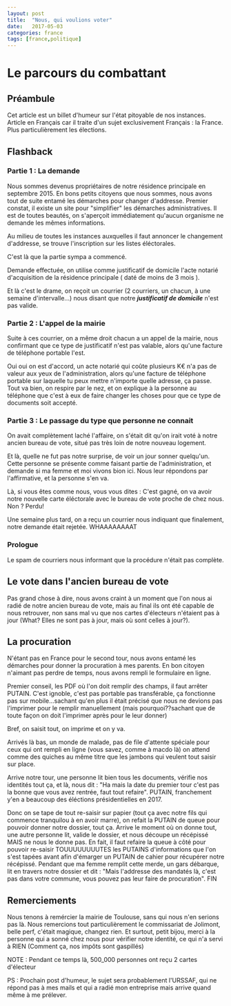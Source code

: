 ```yaml
---
layout: post
title:  "Nous, qui voulions voter"
date:   2017-05-03
categories: france
tags: [france,politique]
---
```


# Le parcours du combattant

## Préambule
Cet article est un billet d'humeur sur l'état pitoyable de nos instances.
Article en Français car il traite d'un sujet exclusivement Français : la France.
Plus particulièrement les élections.

## Flashback

### Partie 1 : La demande
Nous sommes devenus propriétaires de notre résidence principale en septembre 2015. En bons petits citoyens que nous sommes, nous avons tout de suite entamé les démarches pour changer d'addresse. Premier constat, il existe un site pour "simplifier" les démarches administratives. Il est de toutes beautés, on s'aperçoit immédiatement qu'aucun organisme ne demande les mêmes informations.

Au milieu de toutes les instances auxquelles il faut annoncer le changement d'addresse, se trouve l'inscription sur les listes éléctorales.

C'est là que la partie sympa a commencé.

Demande effectuée, on utilise comme justificatif de domicile l'acte notarié d'acquisition de la résidence principale ( daté de moins de 3 mois ).

Et là c'est le drame, on reçoit un courrier (2 courriers, un chacun, à une semaine d'intervalle...) nous disant que notre ***justificatif de domicile*** n'est pas valide.

### Partie 2 : L'appel de la mairie

Suite à ces courrier, on a même droit chacun a un appel de la mairie, nous confirmant que ce type de justificatif n'est pas valable, alors qu'une facture de téléphone portable l'est.

Oui oui on est d'accord, un acte notarié qui coûte plusieurs K€ n'a pas de valeur aux yeux de l'administration, alors qu'une facture de téléphone portable sur laquelle tu peux mettre n'importe quelle adresse, ça passe. Tout va bien, on respire par le nez, et on explique à la personne au téléphone que c'est à eux de faire changer les choses pour que ce type de documents soit accepté.

### Partie 3 : Le passage du type que personne ne connait

On avait complètement laché l'affaire, on s'était dit qu'on irait voté à notre ancien bureau de vote, situé pas très loin de notre nouveau logement.

Et là, quelle ne fut pas notre surprise, de voir un jour sonner quelqu'un. Cette personne se présente comme faisant partie de l'administration, et demande si ma femme et moi vivons bion ici. Nous leur répondons par l'affirmative, et la personne s'en va.


Là, si vous êtes comme nous, vous vous dites : C'est gagné, on va avoir notre nouvelle carte éléctorale avec le bureau de vote proche de chez nous. Non ? Perdu!

Une semaine plus tard, on a reçu un courrier nous indiquant que finalement, notre demande était rejetée. WHAAAAAAAAT


### Prologue

Le spam de courriers nous informant que la procédure n'était pas complète.


## Le vote dans l'ancien bureau de vote

Pas grand chose à dire, nous avons craint à un moment que l'on nous ai radié de notre ancien bureau de vote, mais au final ils ont été capable de nous retrouver, non sans mal vu que nos cartes d'électeurs n'étaient pas à jour (What? Elles ne sont pas à jour, mais où sont celles à jour?).

## La procuration

N'étant pas en France pour le second tour, nous avons entamé les démarches pour donner la procuration à mes parents.
En bon citoyen n'aimant pas perdre de temps, nous avons rempli le formulaire en ligne.

Premier conseil, les PDF où l'on doit remplir des champs, il faut arrêter PUTAIN. C'est ignoble, c'est pas portable pas transférable, ça fonctionne pas sur mobile...sachant qu'en plus il était précisé que nous ne devions pas l'imprimer pour le remplir manuellement (mais pourquoi??sachant que de toute façon on doit l'imprimer après pour le leur donner)

Bref, on saisit tout, on imprime et on y va.

Arrivés là bas, un monde de malade, pas de file d'attente spéciale pour ceux qui ont rempli en ligne (vous savez, comme à macdo là) on attend comme des quiches au même titre que les jambons qui veulent tout saisir sur place.

Arrive notre tour, une personne lit bien tous les documents, vérifie nos identités tout ça, et là, nous dit : "Ha mais la date du premier tour c'est pas la bonne que vous avez rentrée, faut tout refaire". PUTAIN, franchement y'en a beaucoup des éléctions présidentielles en 2017.

Donc on se tape de tout re-saisir sur papier (tout ça avec notre fils qui commence tranquilou à en avoir marre), on refait la PUTAIN de queue pour pouvoir donner notre dossier, tout ça. Arrive le moment où on donne tout, une autre personne lit, valide le dossier, et nous découpe un récépissé MAIS ne nous le donne pas. En fait, il faut refaire la queue à côté pour pouvoir re-saisir TOUUUUUUUUTES les PUTAINS d'informations que l'on s'est tapées avant afin d'émarger un PUTAIN de cahier pour récupérer notre récépissé.
Pendant que ma femme remplit cette merde, un gars débarque, lit en travers notre dossier et dit : "Mais l'addresse des mandatés là, c'est pas dans votre commune, vous pouvez pas leur faire de procuration". FIN

## Remerciements

Nous tenons à remércier la mairie de Toulouse, sans qui nous n'en serions pas là.
Nous remercions tout particulièrement le commissariat de Jolimont, belle perf, c'était magique, changez rien.
Et surtout, petit bijou, merci à la personne qui a sonné chez nous pour vérifier notre identité, ce qui n'a servi à RIEN (Comment ça, nos impôts sont gaspillés)

NOTE : Pendant ce temps là, 500_000 personnes ont reçu 2 cartes d'électeur

PS : Prochain post d'humeur, le sujet sera probablement l'URSSAF, qui ne répond pas à mes mails et qui a radié mon entreprise mais arrive quand même à me prélever.


[razberry]: http://razberry.z-wave.me/
[previous_article]: /
